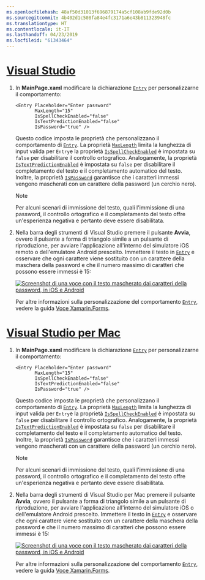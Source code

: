 ```yaml
---
ms.openlocfilehash: 48af50d31013f696879174a5cf108ab9fde92d0b
ms.sourcegitcommit: 4b402d1c508fa84e4fc3171a6e43b811323948fc
ms.translationtype: HT
ms.contentlocale: it-IT
ms.lasthandoff: 04/23/2019
ms.locfileid: "61343464"
---
```

# <a name="visual-studiotabvswin"></a>[Visual Studio](#tab/vswin)

1. In **MainPage.xaml** modificare la dichiarazione [`Entry`](xref:Xamarin.Forms.Entry) per personalizzarne il comportamento:

    ```xaml
    <Entry Placeholder="Enter password"
           MaxLength="15"
           IsSpellCheckEnabled="false"
           IsTextPredictionEnabled="false"
           IsPassword="true" />
    ```

    Questo codice imposta le proprietà che personalizzano il comportamento di [`Entry`](xref:Xamarin.Forms.Entry). La proprietà [`MaxLength`](xref:Xamarin.Forms.InputView.MaxLength) limita la lunghezza di input valida per `Entry`e la proprietà [`IsSpellCheckEnabled`](xref:Xamarin.Forms.InputView.IsSpellCheckEnabled) è impostata su `false` per disabilitare il controllo ortografico. Analogamente, la proprietà [`IsTextPredictionEnabled`](xref:Xamarin.Forms.Entry.IsTextPredictionEnabled) è impostata su `false` per disabilitare il completamento del testo e il completamento automatico del testo. Inoltre, la proprietà [`IsPassword`](xref:Xamarin.Forms.Entry.IsPassword) garantisce che i caratteri immessi vengono mascherati con un carattere della password (un cerchio nero).

    > [!NOTE]
    > Per alcuni scenari di immissione del testo, quali l'immissione di una password, il controllo ortografico e il completamento del testo offre un'esperienza negativa e pertanto deve essere disabilitata.

1. Nella barra degli strumenti di Visual Studio premere il pulsante **Avvia**, ovvero il pulsante a forma di triangolo simile a un pulsante di riproduzione, per avviare l'applicazione all'interno del simulatore iOS remoto o dell'emulatore Android prescelto. Immettere il testo in [`Entry`](xref:Xamarin.Forms.Entry) e osservare che ogni carattere viene sostituito con un carattere della maschera della password e che il numero massimo di caratteri che possono essere immessi è 15:

    [![Screenshot di una voce con il testo mascherato dai caratteri della password, in iOS e Android](../images/customize-behavior.png "Voce con caratteri della password mascherati")](../images/customize-behavior-large.png#lightbox "Voce con caratteri della password mascherati")

    Per altre informazioni sulla personalizzazione del comportamento [`Entry`](xref:Xamarin.Forms.Entry), vedere la guida [Voce Xamarin.Forms](~/xamarin-forms/user-interface/text/entry.md).

# <a name="visual-studio-for-mactabvsmac"></a>[Visual Studio per Mac](#tab/vsmac)

1. In **MainPage.xaml** modificare la dichiarazione [`Entry`](xref:Xamarin.Forms.Entry) per personalizzarne il comportamento:

    ```xaml
    <Entry Placeholder="Enter password"
           MaxLength="15"
           IsSpellCheckEnabled="false"
           IsTextPredictionEnabled="false"
           IsPassword="true" />
    ```

    Questo codice imposta le proprietà che personalizzano il comportamento di [`Entry`](xref:Xamarin.Forms.Entry). La proprietà [`MaxLength`](xref:Xamarin.Forms.InputView.MaxLength) limita la lunghezza di input valida per `Entry`e la proprietà [`IsSpellCheckEnabled`](xref:Xamarin.Forms.InputView.IsSpellCheckEnabled) è impostata su `false` per disabilitare il controllo ortografico. Analogamente, la proprietà [`IsTextPredictionEnabled`](xref:Xamarin.Forms.Entry.IsTextPredictionEnabled) è impostata su `false` per disabilitare il completamento del testo e il completamento automatico del testo. Inoltre, la proprietà [`IsPassword`](xref:Xamarin.Forms.Entry.IsPassword) garantisce che i caratteri immessi vengono mascherati con un carattere della password (un cerchio nero).

    > [!NOTE]
    > Per alcuni scenari di immissione del testo, quali l'immissione di una password, il controllo ortografico e il completamento del testo offre un'esperienza negativa e pertanto deve essere disabilitata.

1. Nella barra degli strumenti di Visual Studio per Mac premere il pulsante **Avvia**, ovvero il pulsante a forma di triangolo simile a un pulsante di riproduzione, per avviare l'applicazione all'interno del simulatore iOS o dell'emulatore Android prescelto. Immettere il testo in [`Entry`](xref:Xamarin.Forms.Entry) e osservare che ogni carattere viene sostituito con un carattere della maschera della password e che il numero massimo di caratteri che possono essere immessi è 15:

    [![Screenshot di una voce con il testo mascherato dai caratteri della password, in iOS e Android](../images/customize-behavior.png "Voce con caratteri della password mascherati")](../images/customize-behavior-large.png#lightbox "Voce con caratteri della password mascherati")

    Per altre informazioni sulla personalizzazione del comportamento [`Entry`](xref:Xamarin.Forms.Entry), vedere la guida [Voce Xamarin.Forms](~/xamarin-forms/user-interface/text/entry.md).
